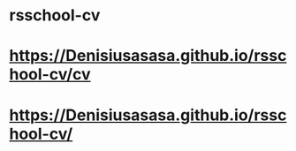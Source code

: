 # rsschool-cv
# https://Denisiusasasa.github.io/rsschool-cv/cv
# https://Denisiusasasa.github.io/rsschool-cv/
